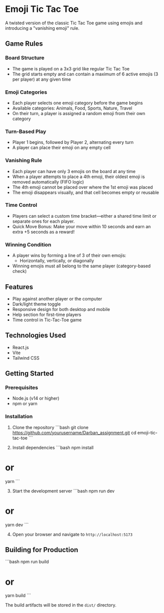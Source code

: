 # Emoji Tic Tac Toe

A twisted version of the classic Tic Tac Toe game using emojis and introducing a "vanishing emoji" rule.

## Game Rules

### Board Structure
- The game is played on a 3x3 grid like regular Tic Tac Toe
- The grid starts empty and can contain a maximum of 6 active emojis (3 per player) at any given time

### Emoji Categories
- Each player selects one emoji category before the game begins
- Available categories: Animals, Food, Sports, Nature, Travel
- On their turn, a player is assigned a random emoji from their own category

### Turn-Based Play
- Player 1 begins, followed by Player 2, alternating every turn
- A player can place their emoji on any empty cell

### Vanishing Rule
- Each player can have only 3 emojis on the board at any time
- When a player attempts to place a 4th emoji, their oldest emoji is removed automatically (FIFO logic)
- The 4th emoji cannot be placed over where the 1st emoji was placed
- The emoji disappears visually, and that cell becomes empty or reusable

### Time Control
- Players can select a custom time bracket—either a shared time limit or separate ones for each player.
- Quick Move Bonus: Make your move within 10 seconds and earn an extra +5 seconds as a reward!

### Winning Condition
- A player wins by forming a line of 3 of their own emojis:
  - Horizontally, vertically, or diagonally
- Winning emojis must all belong to the same player (category-based check)

## Features
- Play against another player or the computer
- Dark/light theme toggle
- Responsive design for both desktop and mobile
- Help section for first-time players
- Time control in Tic-Tac-Toe game 

## Technologies Used
- React.js
- Vite
- Tailwind CSS

## Getting Started

### Prerequisites
- Node.js (v14 or higher)
- npm or yarn

### Installation

1. Clone the repository
\`\`\`bash
git clone https://github.com/yourusername/Darban_assignment.git
cd emoji-tic-tac-toe
\`\`\`

2. Install dependencies
\`\`\`bash
npm install
# or
yarn
\`\`\`

3. Start the development server
\`\`\`bash
npm run dev
# or
yarn dev
\`\`\`

4. Open your browser and navigate to `http://localhost:5173`

## Building for Production

\`\`\`bash
npm run build
# or
yarn build
\`\`\`

The build artifacts will be stored in the `dist/` directory.
